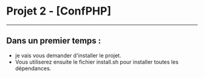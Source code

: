 # Projet 2 - [ConfPHP]
---------------------------------------
## __Dans un premier temps :__

* je vais vous demander  d'installer le projet.
* Vous utiliserez ensuite le fichier install.sh pour installer toutes les dépendances.